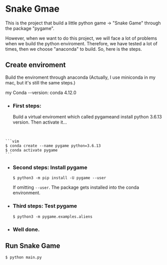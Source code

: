 # Snake Gmae

This is the project that build a little python game -> "Snake Game" through the package "pygame". 

However, when we want to do this project, we will face a lot of problems when we build the python enviroment. Therefore, we have tested a lot of times, then we choose "anaconda" to build. So, here is the steps.

## Create enviroment

Build the enviroment through anaconda (Actually, I use miniconda in my mac, but it's still the same steps.)

my Conda --version: conda 4.12.0

* ### First steps: 

    Build a virtual enviroment which called pygameand install python 3.6.13 version. Then activate it...
<br>

    ```vim
    $ conda create --name pygame python=3.6.13
    $ conda activate pygame
    ```

* ### Second steps: Install pygame

    ```vim
    $ python3 -m pip install -U pygame --user
    ```

    If omitting `--user`. The package gets installed into the conda environment.

* ### Third steps: Test pygame
    ```vim
    $ python3 -m pygame.examples.aliens
    ```

* ### Well done.


## Run Snake Game

```vim
$ python main.py
```